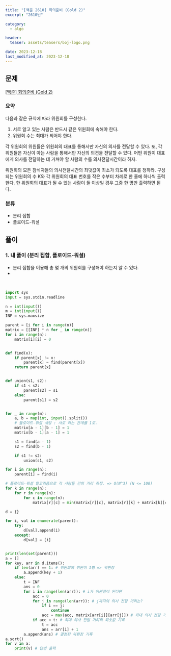 ```yaml
---
title: "[백준 2610] 회의준비 (Gold 2)"
excerpt: "2610번"

category:
  - algo

header:
  teaser: assets/teasers/boj-logo.png

date: 2023-12-18
last_modified_at: 2023-12-18
---
```


## 문제

[[백준] 회의준비 (Gold 2)](https://www.acmicpc.net/problem/2610)

### 요약

다음과 같은 규칙에 따라 위원회를 구성한다.

1. 서로 알고 있는 사람은 반드시 같은 위원회에 속해야 한다.
2. 위원회 수는 최대가 되어야 한다.

각 위원회의 위원들은 위원회의 대표를 통해서만 자신의 의사를 전달할 수 있다. 또, 각 위원들은 자신이 아는 사람을 통해서만 자신의 의견을 전달할 수 있다. 어떤 위원이 대표에게 의사를 전달하는 데 거쳐야 할 사람의 수를 의사전달시간이라 하자.

위원회의 모든 참석자들의 의사전달시간의 최댓값이 최소가 되도록 대표를 정하라. 구성되는 위원회의 수 K와 각 위원회의 대표 번호를 작은 수부터 차례로 한 줄에 하나씩 출력한다. 한 위원회의 대표가 될 수 있는 사람이 둘 이상일 경우 그중 한 명만 출력하면 된다.

### 분류

- 분리 집합
- 플로이드-워셜

## 풀이

### 1. 내 풀이 (분리 집합, 플로이드-워셜)

- 분리 집합을 이용해 총 몇 개의 위원회를 구성해야 하는지 알 수 있다.
-

<br>

```python
import sys
input = sys.stdin.readline

n = int(input())
m = int(input())
INF = sys.maxsize

parent = [i for i in range(n)]
matrix = [[INF] * n for _ in range(n)]
for i in range(n):
    matrix[i][i] = 0


def find(x):
    if parent[x] != x:
        parent[x] = find(parent[x])
    return parent[x]


def union(s1, s2):
    if s1 < s2:
        parent[s2] = s1
    else:
        parent[s1] = s2


for _ in range(m):
    a, b = map(int, input().split())
    # 플로이드-워셜 세팅 : 서로 아는 관계를 1로.
    matrix[a - 1][b - 1] = 1
    matrix[b - 1][a - 1] = 1

    s1 = find(a - 1)
    s2 = find(b - 1)

    if s1 != s2:
        union(s1, s2)

for i in range(n):
    parent[i] = find(i)

# 플로이드-워셜 알고리즘으로 각 사람들 간의 거리 측정. => O(N^3) (N <= 100)
for k in range(n):
    for r in range(n):
        for c in range(n):
            matrix[r][c] = min(matrix[r][c], matrix[r][k] + matrix[k][c])

d = {}

for i, val in enumerate(parent):
    try:
        d[val].append(i)
    except:
        d[val] = [i]


print(len(set(parent)))
a = []
for key, arr in d.items():
    if len(arr) == 1: # 위원회에 위원이 1명 => 위원장
        a.append(key + 1)
    else:
        t = INF
        ans = 0
        for i in range(len(arr)): # i가 위원장이 된다면
            acc = 0
            for j in range(len(arr)): # j까지의 의사 전달 거리는?
                if i == j:
                    continue
                acc = max(acc, matrix[arr[i]][arr[j]]) # 최대 의사 전달 거리 갱신
            if acc < t: # 최대 의사 전달 거리의 최솟값 기록
                t = acc
                ans = arr[i] + 1
        a.append(ans) # 결정된 위원장 기록
a.sort()
for v in a:
    print(v) # 답변 출력


```
